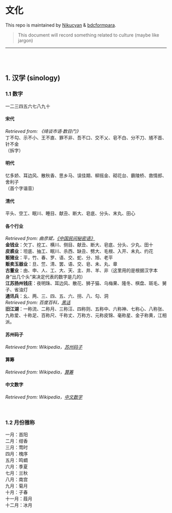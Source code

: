 # 文化

This repo is maintained by [Nikucyan](https://github.com/Nikucyan) & [bdcformpara](https://github.com/bdcformpara).
  
> This document will record something related to culture (maybe like jargon)
---
</br></br>


## 1. 汉学 (sinology)
### 1.1 数字
一二三四五六七八九十
#### 宋代
*Retrieved from: 《绮谈市语·数目门》* </br>
丁不勾、示不小、王不直、罪不非、吾不口、交不乂、皂不白、分不刀、馗不首、针不金 </br>
（拆字）
#### 明代
忆多娇、耳边风、散秋香、思乡马、误佳期、柳摇金、砌花台、霸陵桥、救情郎、舍利子 </br>
（首个字谐音）
#### 清代
平头、空工、眠川、睡目、献丑、断大、皂底、分头、末丸、田心
#### 各个行业
*Retrieved from: 曲彦斌，[《中国民间秘密语》](http://blog.sina.com.cn/s/blog_61347ed50102ziyb.html)* </br>
**金钱业**：欠丁、挖工、横川、侧目、献丑、断大、皂底、分头、少丸、田十 </br>
**皮裘业**：坦底、抽工、眠川、杀西、缺丑、劈大、毛根、入开、未丸、约花 </br>
**贩猪业**：平，竹、春、罗、语、交、蛇、分、旭、老平 </br>
**贩卖玉器业**：旦、竺、清、罢、语、交、皂、未、丸、章 </br>
**古董业**：由、申、人、工、大、天、主、井、羊、非（这里用的是根据汉字本身“出几个头”来决定代表的数字是几的） </br>
**江苏扬州钱庄**：夜明珠、耳边风、散花、狮子猫、乌梅果、隆冬、棋盘、斑毛、舅子、省油灯 </br>
**通讯兵**：幺、两、三、四、五、六、拐、八、勾、洞 </br>
*Retrieved from: 百度百科，[黑话](https://bkso.baidu.com/item/%E9%BB%91%E8%AF%9D)* </br>
**旧江湖**：一称流、二称月、三称汪、四称则、五称中、六称神、七称心、八称张、九称爱、十称足、百称尺、千称丈、万称方、元称皮锦、毫称星、金子称黄，江相派。 
#### 苏州码子
*Retrieved from: Wikipedia，[苏州码子](https://zh.wikipedia.org/wiki/%E8%8B%8F%E5%B7%9E%E7%A0%81%E5%AD%90)* </br>
#### 算筹
*Retrieved from: Wikipedia，[算筹](https://zh.wikipedia.org/wiki/%E7%AE%97%E7%AD%B9)* </br>
#### 中文数字
*Retrieved from: Wikipedia，[中文数字](https://zh.wikipedia.org/wiki/%E4%B8%AD%E6%96%87%E6%95%B0%E5%AD%97)* </br>
</br></br>


### 1.2 月份雅称
一月：首阳 </br>
二月：绀香 </br>
三月：莺时 </br>
四月：槐序 </br>
五月：鸣蜩 </br>
六月：季夏 </br>
七月：兰秋 </br>
八月：南宫 </br>
九月：菊月 </br>
十月：子春 </br>
十一月：葭月 </br>
十二月：冰月
</br></br>
